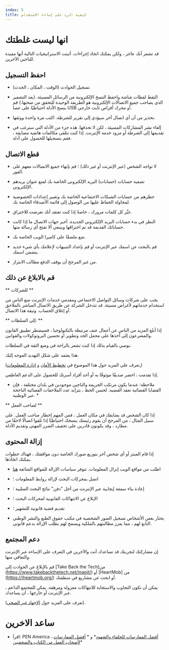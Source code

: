 ```yaml
---
index: 5
title: كيفية الرد على إساءة الاستخدام
---
```

# انها ليست غلطتك
قد تشعر أنك عاجز ، ولكن يمكنك اتخاذ إجراءات. أثبتت الاستراتيجيات التالية أنها مفيدة للناجين الآخرين.

## احفظ التسجيل

*   تسجيل الحوادث (الوقت ، المكان ، الحدث).

*   التقط لقطات شاشة واحفظ النسخ الإلكترونية من الرسائل المسيئة. (يعد التشفير الذي يصاحب جميع الاتصالات الإلكترونية هو الطريقة الوحيدة للتحقق من صحتها.) قم بنسخ الأدلة احتياطيًا على عصا USB أو محرك أقراص ثابت خارجي.

*   تحذير من أن أي اتصال آخر سيؤدي إلى تقرير للشرطة. اكتب مرة واحدة ووثقها.

*   إلغاء نشر المشاركات المسيئة ، لكن لا تحذفها. هذه جزء من الأدلة التي سترغب في تقديمها إلى الشرطة أو مزود خدمة الإنترنت. إذا كنت تتلقى مكالمات هاتفية مضايقة ، فقم بتسجيلها للحصول على أدلة.

## قطع الاتصال

*   لا تواجه الشخص (عبر الإنترنت أو غير ذلك) ؛ قم بإنهاء جميع الاتصالات معهم على الفور.

*   تصفية حسابات (حسابات) البريد الإلكتروني الخاصة بك لمنع عنوان بريدهم الإلكتروني.

*   حظرهم من حسابات الشبكات الاجتماعية الخاصة بك وتغيير إعدادات الخصوصية لمحاولة الحفاظ عليها من الوصول إلى قائمة الأصدقاء الخاصة بك.

* غيِّر كل كلمات مرورك ، خاصةً إذا كنت تعتقد أنك تعرضت للاختراق.

*   النظر في بدء حسابات البريد الإلكتروني الجديدة. أخبر جهات الاتصال ما إذا كانت حساباتك القديمة قد تم اختراقها وينبغي ألا تفتح أي رسالة منها.

*   ضع ملصقًا على كاميرا الويب الخاصة بك.

*   قم بالبحث عن اسمك عبر الإنترنت أو قم بإعداد التنبيهات لإعلامك بأي شيء جديد يتضمن اسمك.

*   من غير المرجح أن يوقف الدفع مطالب الابتزاز.

## قم بالابلاغ عن ذلك

** للشركات **

يجب على شركات وسائل التواصل الاجتماعي ومقدمي خدمات الإنترنت منع الناس من استخدام خدماتهم لأغراض مسيئة. قد تتدخل الشركة عن طريق الاتصال المباشر بالملاحق أو إغلاق الحساب. وثيقة هذا الاتصال.

** إلى السلطات: **

إذا أبلغ المزيد من الناس عن أعمال عنف مرتبطة بالتكنولوجيا ، فسيضطر تطبيق القانون والمشرعون إلى أخذها على محمل الجد وتطوير أو تحسين البروتوكولات والقوانين.

نوصي بالقيام بذلك إذا كنت تشعر بالراحة في وضع الثقة في السلطات.

هذا يعتمد على شكل التهديد الموجه إليك.

(تعرف على المزيد حول هذا الموضوع في [تخطيط الأمان](umbrella://assess-your-risk/security-planning) و [إدارة المعلومات.](umbrella://information/managing-information))

إذا تقدمت ، احضر صديقًا موثوقًا به أو أحد أفراد أسرتك للحصول على الدعم العاطفي.

* ملاحظة: عندما يكون مرتكب الجريمة والناجين موجودين في بلدان مختلفة ، فإن القضايا القضائية تعقد القضية. لحسن الحظ ، يتزايد عدد الملاحقات القضائية الناجحة عبر الوطنية. *

** لصاحب العمل **

إذا كان الشخص قد يضايقك في مكان العمل ، فمن المهم إخطار صاحب العمل. على سبيل المثال ، من المرجح أن يقوم رئيسك بنسخك احتياطيًا إذا تلقوا اتصالًا لاحقًا من مطارد ، وقد يكونون قادرين على تخفيف الضرر المهني وتقديم الأدلة.

## إزالة المحتوى

إذا قام المبتز أو أي شخص آخر بتوزيع صورك الخاصة دون موافقتك ، فهناك خطوات يمكنك اتخاذها.

*   اطلب من مواقع الويب إنزال المعلومات. تتوفر سياسات الإزالة للمواقع الشائعة [هنا](https://oag.ca.gov/cyberexploitation)

*   اتصل بمحركات البحث لإزالة روابط المعلومات ؛

*   إعادة بناء سمعة إيجابية عبر الإنترنت من أجل "دفن" نتائج البحث السلبية ؛

*   الإبلاغ عن الانتهاكات القانونية لمحركات البحث ؛

*   تقديم قضية قانونية للتشهير ؛

*   يختار بعض الأشخاص تسجيل الصور الشخصية في مكتب حقوق الطبع والنشر الوطني التابع لهم ، مما يعزز مطالبتهم بالملكية ويسمح لهم بطلب الإزالة بدعم قانوني.

## دعم المجتمع

إن مشاركتك لتجربتك قد تساعدك أنت والآخرين في التعرف على الإساءة عبر الإنترنت والتعافي منها.

قم بالإبلاغ عن الحوادث إلى [Take Back the Tech]من (https://www.takebackthetech.net/mapit/) أو [HeartMob] من (https://iheartmob.org/) أو ابحث عن مشاريع في منطقتك.

يمكن أن تكون التجاوب والاستجابة للانتهاكات معزولة ومرهقة. يمكن للمجتمع الداعم ، عبر الإنترنت أو خارجها ، أن يساعدك.

(تعرف على المزيد حول [الإجهاد غير الصحي](umbrella://stress/stress/beginner)).

# ساعد الاخرين

* اقرأ: PEN America ، [أفضل الممارسات للحلفاء والشهود](https://onlineharassmentfieldmanual.pen.org/best-practices-for-allies-and-witnesses/)* و * [أفضل الممارسات لأصحاب العمل من الكتاب والصحفيين](https://onlineharassmentfieldmanual.pen.org/best-practices-for-employers-of-writers-and-journalists/)*